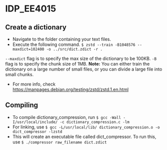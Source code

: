 # IDP_EE4015

## Create a dictionary
* Navigate to the folder containing your text files.
* Execute the following command.
``` $ zstd --train -B1048576 --maxdict=102400 -o ../src/dict.zdict -r . ```

`--maxdict` flag is to specify the max size of the dictionary to be 100KB.
`-B` flag is to specify the chunk size of 1MB.
**Note:** You can either train the dictionary on a large number of small files, or you can divide a large file into small chunks.
* For more info, check https://manpages.debian.org/testing/zstd/zstd.1.en.html

## Compiling
* To compile dictionary_compression, run
    ```$ gcc -Wall -I/usr/local/include/ -c dictionary_compression.c -lm```
* For linking, use
    ```$ gcc -L/usr/local/lib/ dictionary_compression.o -o dict_compressor -lzstd```
* This will create an executable file called dict_compressor. To run this, use
    ```$ ./compressor raw_filename dict.zdict```